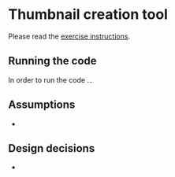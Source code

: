 # Thumbnail creation tool

Please read the [exercise instructions](instructions.md).

## Running the code

In order to run the code ...

## Assumptions

 - 

## Design decisions

 -
